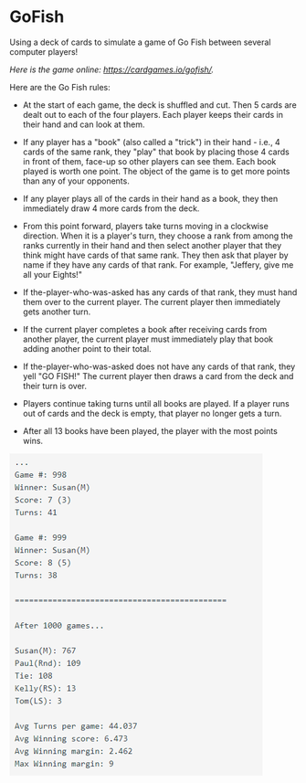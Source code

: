 # GoFish

Using a deck of cards to simulate a game of Go Fish between several computer players!

*Here is the game online:  https://cardgames.io/gofish/.*



Here are the Go Fish rules:

- At the start of each game, the deck is shuffled and cut.  Then 5 cards are dealt out to each of the four players.  Each player keeps their cards in their hand and can look at them.

- If any player has a "book" (also called a "trick") in their hand - i.e., 4 cards of the same rank, they "play" that book by placing those 4 cards in front of them, face-up so other players can see them.  Each book played is worth one point.  The object of the game is to get more points than any of your opponents.

- If any player plays all of the cards in their hand as a book, they then immediately draw 4 more cards from the deck.

- From this point forward, players take turns moving in a clockwise direction.  When it is a player's turn, they choose a rank from among the ranks currently in their hand and then select another player that they think might have cards of that same rank.  They then ask that player by name if they have any cards of that rank.  For example, "Jeffery, give me all your Eights!"

- If the-player-who-was-asked has any cards of that rank, they must hand them over to the current player.  The current player then immediately gets another turn.

- If the current player completes a book after receiving cards from another player, the current player must immediately play that book adding another point to their total.

- If the-player-who-was-asked does not have any cards of that rank, they yell "GO FISH!"  The current player then draws a card from the deck and their turn is over.

- Players continue taking turns until all books are played.  If a player runs out of cards and the deck is empty, that player no longer gets a turn.

- After all 13 books have been played, the player with the most points wins.


![Go Fish Image](game.png)
